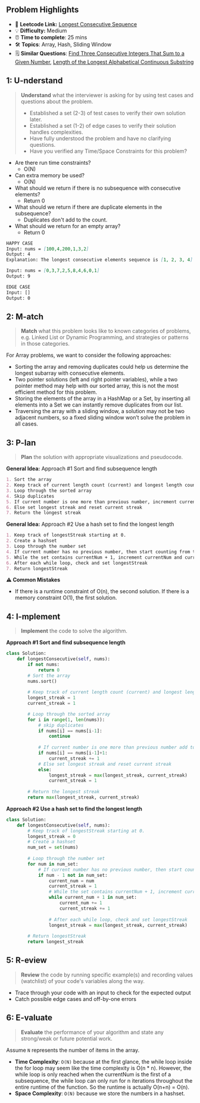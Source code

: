 ## Problem Highlights

* 🔗 **Leetcode Link:** [Longest Consecutive Sequence](https://leetcode.com/problems/longest-consecutive-sequence/)
* 💡 **Difficulty:** Medium
* ⏰ **Time to complete**: 25 mins
* 🛠️ **Topics**: Array,  Hash, Sliding Window 
* 🗒️ **Similar Questions**: [Find Three Consecutive Integers That Sum to a Given Number](https://leetcode.com/problems/find-three-consecutive-integers-that-sum-to-a-given-number/),  [Length of the Longest Alphabetical Continuous Substring](https://leetcode.com/problems/length-of-the-longest-alphabetical-continuous-substring/)
    
## 1: U-nderstand
 
> **Understand** what the interviewer is asking for by using test cases and questions about the problem.
> 
> - Established a set (2-3) of test cases to verify their own solution later.
> - Established a set (1-2) of edge cases to verify their solution handles complexities.
> - Have fully understood the problem and have no clarifying questions.
> - Have you verified any Time/Space Constraints for this problem?

- Are there run time constraints?
    - O(N)
- Can extra memory be used?
    - O(N)
- What should we return if there is no subsequence with consecutive elements?
    - Return 0
- What should we return if there are duplicate elements in the subsequence?
    - Duplicates don't add to the count.
- What should we return for an empty array? 
    - Return 0
   
```markdown
HAPPY CASE
Input: nums = [100,4,200,1,3,2]
Output: 4
Explanation: The longest consecutive elements sequence is [1, 2, 3, 4]. Therefore its length is 4.

Input: nums = [0,3,7,2,5,8,4,6,0,1]
Output: 9

EDGE CASE
Input: [] 
Output: 0
```   
    
## 2: M-atch

<!-- See https://docs.google.com/document/d/1hYT1hoOJ6pFIt8A5q-PIZmYP7pB4WqlzyUJgFx9x2mY/edit#heading=h.ya2de4n4zsds for list of algorithms based on question type-->

> **Match** what this problem looks like to known categories of problems, e.g. Linked List or Dynamic Programming, and strategies or patterns in those categories.

For Array problems, we want to consider the following approaches:

- Sorting the array and removing duplicates could help us determine the longest subarray with consecutive elements.
- Two pointer solutions (left and right pointer variables), while a two pointer method may help with our sorted array, this is not the most efficient method for this problem.
- Storing the elements of the array in a HashMap or a Set, by inserting all elements into a Set we can instantly remove duplicates from our list.
- Traversing the array with a sliding window, a solution may not be two adjacent numbers, so a fixed sliding window won’t solve the problem in all cases.

## 3: P-lan

> **Plan** the solution with appropriate visualizations and pseudocode.

**General Idea:** Approach #1 Sort and find subsequence length
```markdown
1. Sort the array
2. Keep track of current length count (current) and longest length count (longest). Both starting at 1.
3. Loop through the sorted array 
4. Skip duplicates
5. If current number is one more than previous number, increment current streak 
6. Else set longest streak and reset current streak
7. Return the longest streak
```

**General Idea:** Approach #2 Use a hash set to find the longest length
```markdown
1. Keep track of longestStreak starting at 0.
2. Create a hashset 
3. Loop through the number set
4. If current number has no previous number, then start counting from this number
5. While the set contains currentNum + 1, increment currentNum and currentStreak
6. After each while loop, check and set longestStreak
7. Return longestStreak
```
**⚠️ Common Mistakes**

* If there is a runtime constraint of O(n), the second solution. If there is a memory constraint O(1), the first solution.

## 4: I-mplement

> **Implement** the code to solve the algorithm.

**Approach #1 Sort and find subsequence length**

```python
class Solution:
    def longestConsecutive(self, nums):
        if not nums:
            return 0
        # Sort the array
        nums.sort()
        
        # Keep track of current length count (current) and longest length count (longest). Both starting at 1.
        longest_streak = 1
        current_streak = 1

        # Loop through the sorted array 
        for i in range(1, len(nums)):
            # skip duplicates
            if nums[i] == nums[i-1]:
                continue
            
            # If current number is one more than previous number add to current streak 
            if nums[i] == nums[i-1]+1:
                current_streak += 1
            # Else set longest streak and reset current streak
            else:
                longest_streak = max(longest_streak, current_streak)
                current_streak = 1
        
        # Return the longest streak
        return max(longest_streak, current_streak)
```

**Approach #2 Use a hash set to find the longest length**

```python
class Solution:
    def longestConsecutive(self, nums):
        # Keep track of longestStreak starting at 0.
        longest_streak = 0
        # Create a hashset 
        num_set = set(nums)
        
        # Loop through the number set
        for num in num_set:
            # If current number has no previous number, then start counting from this number
            if num - 1 not in num_set:
                current_num = num
                current_streak = 1
                # While the set contains currentNum + 1, increment currentNum and currentStreak
                while current_num + 1 in num_set:
                    current_num += 1
                    current_streak += 1
                
                # After each while loop, check and set longestStreak
                longest_streak = max(longest_streak, current_streak)
        
        # Return longestStreak
        return longest_streak
```
    
## 5: R-eview

> **Review** the code by running specific example(s) and recording values (watchlist) of your code's variables along the way.

- Trace through your code with an input to check for the expected output
- Catch possible edge cases and off-by-one errors

## 6: E-valuate

> **Evaluate** the performance of your algorithm and state any strong/weak or future potential work.

Assume `N` represents the number of items in the array.

* **Time Complexity**: `O(N)` because at the first glance, the while loop inside the for loop may seem like the time complexity is O(n * n). However, the while loop is only reached when the currentNum is the first of a subsequence, the while loop can only run for n iterations throughout the entire runtime of the function. So the runtime is actually O(n+n) = O(n).
* **Space Complexity**: `O(N)` because we store the numbers in a hashset. 